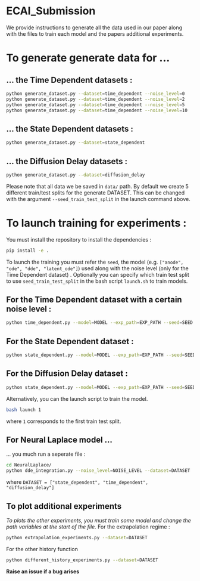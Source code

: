# ECAI_Submission

We provide instructions to generate all the data used in our paper along with the files to train each model and the papers additional experiments.

# To generate generate data for ... 

## ... the Time Dependent datasets : 

```bash 
python generate_dataset.py --dataset=time_dependent --noise_level=0
python generate_dataset.py --dataset=time_dependent --noise_level=2
python generate_dataset.py --dataset=time_dependent --noise_level=5
python generate_dataset.py --dataset=time_dependent --noise_level=10
```

## ... the State Dependent datasets : 

```bash 
python generate_dataset.py --dataset=state_dependent 
```

## ... the Diffusion Delay datasets : 

```bash 
python generate_dataset.py --dataset=diffusion_delay 
```

Please note that all data we be saved in `data/` path. By default we create 5 different train/test splits for the generate DATASET. 
This can be changed with the argument `--seed_train_test_split` in the launch command above.

# To launch training for experiments :

You must install the repository to install the dependencies : 
```bash
pip install -e . 
```

To launch the training you must refer the `seed`, the model (e.g. `["anode", "ode", "dde", "latent_ode"]`) used along with the noise level (only for the Time Dependent dataset) . Optionally you can specify which train test split to use `seed_train_test_split` in the bash script `launch.sh` to train models.

## For the Time Dependent dataset with a certain noise level : 

```bash 
python time_dependent.py --model=MODEL --exp_path=EXP_PATH --seed=SEED --noise_level=NOISE_LEVEL
```


## For the State Dependent dataset : 

```bash 
python state_dependent.py --model=MODEL --exp_path=EXP_PATH --seed=SEED
```

## For the Diffusion Delay dataset : 

```bash 
python state_dependent.py --model=MODEL --exp_path=EXP_PATH --seed=SEED
```

Alternatively, you can the launch script to train the model. 

```bash 
bash launch 1
```

where `1` corresponds to the first train test split. 

## For Neural Laplace model ...

... you much run a seperate file : 

```bash
cd NeuralLaplace/
python dde_integration.py --noise_level=NOISE_LEVEL --dataset=DATASET                                                                                                        (ecai_test) 
```

where `DATASET = ["state_dependent", "time_dependent", "diffusion_delay"]`

## To plot additional experiments

*To plots the other experiments, you must train some model and change the path variables at the start of the file.*
For the extrapolation regime : 
```bash 
python extrapolation_experiments.py --dataset=DATASET
```

For the other history function 
```bash 
python different_history_experiments.py --dataset=DATASET
```

**Raise an issue if a bug arises**